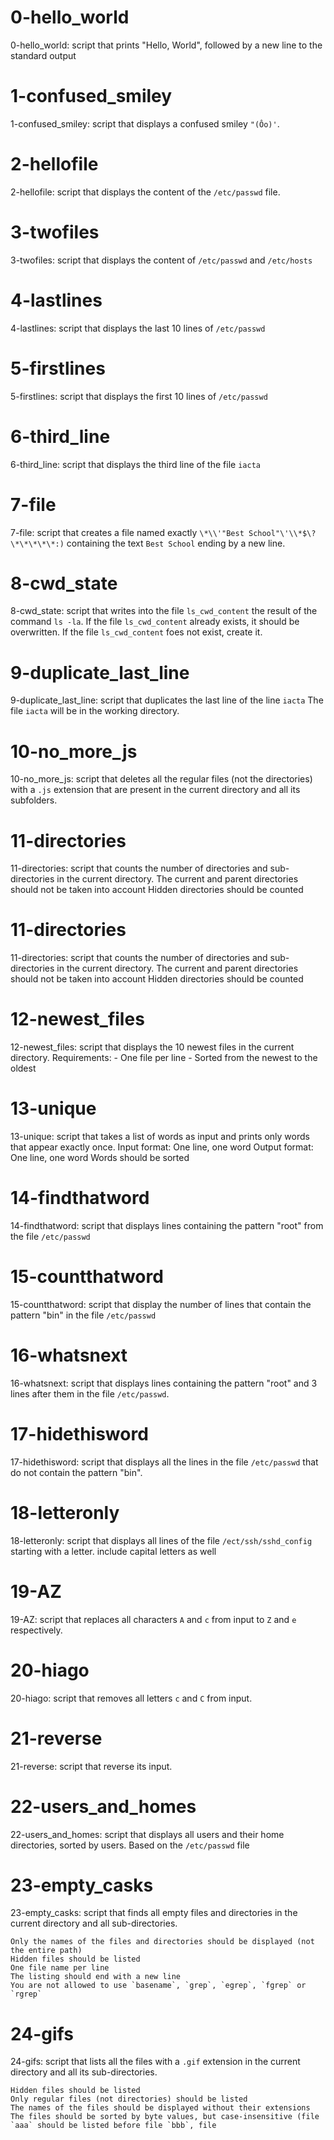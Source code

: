 # 0-hello_world

0-hello_world: script that prints "Hello, World", followed by a new line to the standard output

# 1-confused_smiley

1-confused_smiley: script that displays a confused smiley `"(Ôo)'`.

# 2-hellofile

2-hellofile: script that displays the content of the `/etc/passwd` file.

# 3-twofiles

3-twofiles: script that displays the content of `/etc/passwd` and `/etc/hosts`

# 4-lastlines

4-lastlines: script that displays the last 10 lines of `/etc/passwd`

# 5-firstlines

5-firstlines: script that displays the first 10 lines of `/etc/passwd`

# 6-third_line

6-third_line: script that displays the third line of the file `iacta`

# 7-file

7-file: script that creates a file named exactly `\*\\'"Best School"\'\\*$\?\*\*\*\*\*:)` containing the text `Best School` ending by a new line.

# 8-cwd_state

8-cwd_state: script that writes into the file `ls_cwd_content` the result of the command `ls -la`. If the file `ls_cwd_content` already exists, it should be overwritten. If the file `ls_cwd_content` foes not exist, create it.

# 9-duplicate_last_line

9-duplicate_last_line: script that duplicates the last line of the line `iacta`
	The file `iacta` will be in the working directory.

# 10-no_more_js

10-no_more_js: script that deletes all the regular files (not the directories) with a `.js` extension that are present in the current directory and all its subfolders.

# 11-directories

11-directories: script that counts the number of directories and sub-directories in the current directory.
	The current and parent directories should not be taken into account 
	Hidden directories should be counted

# 11-directories

11-directories: script that counts the number of directories and sub-directories in the current directory.
	The current and parent directories should not be taken into account 
	Hidden directories should be counted

# 12-newest_files

12-newest_files: script that displays the 10 newest files in the current directory.
	Requirements:
	- One file per line
	- Sorted from the newest to the oldest

# 13-unique

13-unique: script that takes a list of words as input and prints only words that appear exactly once.
	Input format: One line, one word
	Output format: One line, one word
	Words should be sorted

# 14-findthatword

14-findthatword: script that displays lines containing the pattern "root" from the file `/etc/passwd`

# 15-countthatword

15-countthatword: script that display the number of lines that contain the pattern "bin" in the file `/etc/passwd`

# 16-whatsnext

16-whatsnext: script that displays lines containing the pattern "root" and 3 lines after them in the file `/etc/passwd`.

# 17-hidethisword

17-hidethisword: script that displays all the lines in the file `/etc/passwd` that do not contain the pattern "bin".

# 18-letteronly

18-letteronly: script that displays all lines of the file `/ect/ssh/sshd_config` starting with a letter.
	include capital letters as well

# 19-AZ

19-AZ:  script that replaces all characters `A` and `c` from input to `Z` and `e` respectively.

# 20-hiago

20-hiago: script that removes all letters `c` and `C` from input.

# 21-reverse

21-reverse: script that reverse its input.

# 22-users_and_homes

22-users_and_homes: script that displays all users and their home directories, sorted by users.
	Based on the `/etc/passwd` file

# 23-empty_casks

23-empty_casks: script that finds all empty files and directories in the current directory and all sub-directories.

	Only the names of the files and directories should be displayed (not the entire path)
	Hidden files should be listed
	One file name per line
	The listing should end with a new line
	You are not allowed to use `basename`, `grep`, `egrep`, `fgrep` or `rgrep`

# 24-gifs

24-gifs: script that lists all the files with a `.gif` extension in the current directory and all its sub-directories.

	Hidden files should be listed
	Only regular files (not directories) should be listed
	The names of the files should be displayed without their extensions
	The files should be sorted by byte values, but case-insensitive (file `aaa` should be listed before file `bbb`, file 
